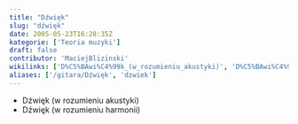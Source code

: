 ```yaml
---
title: "Dźwięk"
slug: "dźwięk"
date: 2005-05-23T16:28:35Z
kategorie: ['Teoria muzyki']
draft: false
contributor: 'MaciejBlizinski'
wikilinks: ['D%C5%BAwi%C4%99k_(w_rozumieniu_akustyki)', 'D%C5%BAwi%C4%99k_(w_rozumieniu_harmonii)']
aliases: ['/gitara/Dźwięk', 'dzwiek']
---
```

  - Dźwięk (w rozumieniu
    akustyki)<!-- link nie odnosił się do niczego: 'Dźwięk' ('content/książka/Dźwięk.md') links to 'Dźwięk_\\(w_rozumieniu_akustyki\\)' ('content/książka/Dźwięk_\\(w_rozumieniu_akustyki\\).md') and that does not exist -->
  - Dźwięk (w rozumieniu
    harmonii)<!-- link nie odnosił się do niczego: 'Dźwięk' ('content/książka/Dźwięk.md') links to 'Dźwięk_\\(w_rozumieniu_harmonii\\)' ('content/książka/Dźwięk_\\(w_rozumieniu_harmonii\\).md') and that does not exist -->

